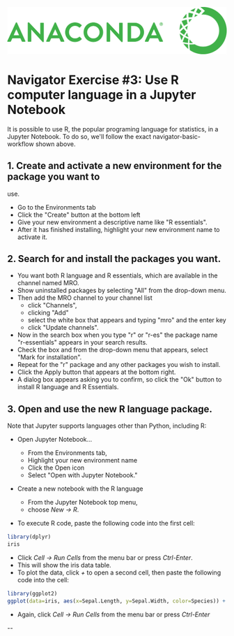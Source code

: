 ![toolbar](img/anaconda-logo.png)

# Navigator Exercise \#3: Use R computer language in a Jupyter Notebook

It is possible to use R, the popular programing language for statistics,
in a Jupyter Notebook. To do so, we'll follow the exact
navigator-basic-workflow shown above.

## 1\. Create and activate a new environment for the package you want to
use. 

* Go to the Environments tab
* Click the "Create" button at the bottom left
* Give your new environment a descriptive name like "R essentials".
* After it has finished installing, highlight your new environment name to activate it.

## 2\. Search for and install the packages you want. 

* You want both R language and R essentials, which are available in the channel named MRO.
* Show uninstalled packages by selecting "All" from the drop-down menu.
* Then add the MRO channel to your channel list
    * click "Channels",
    * clicking "Add"
    * select the white box that appears and typing "mro" and the enter key
    * click "Update channels".
* Now in the search box when you type "r" or "r-es" the package name "r-essentials" appears in your search results.
* Check the box and from the drop-down menu that appears, select "Mark for installation". 
* Repeat for the "r" package and any other packages you wish to install.
* Click the Apply button that appears at the bottom right. 
* A dialog box appears asking you to confirm, so click the "Ok" button to install R language and R Essentials.

## 3\. Open and use the new R language package. 

Note that Jupyter supports languages other than Python, including R:

* Open Jupyter Notebook...
    * From the Environments tab, 
    * Highlight your new environment name
    * Click the Open icon
    * Select "Open with Jupyter Notebook." 
* Create a new notebook with the R language
    * From the Jupyter Notebook top menu, 
    * choose *New -&gt; R*. 

* To execute R code, paste the following code into the first cell:

```r
library(dplyr) 
iris
```

* Click *Cell -&gt; Run Cells* from the menu bar or press *Ctrl-Enter*.
* This will show the iris data table.
* To plot the data, click *+* to open a second cell, then paste the following code into the cell:

```r
library(ggplot2) 
ggplot(data=iris, aes(x=Sepal.Length, y=Sepal.Width, color=Species)) + geom_point(size=3)
```

* Again, click *Cell -&gt; Run Cells* from the menu bar or press *Ctrl-Enter*

--

